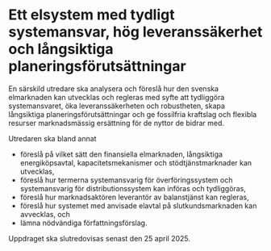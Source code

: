 # Ett elsystem med tydligt systemansvar, hög leveranssäkerhet och långsiktiga planeringsförutsättningar

En särskild utredare ska analysera och föreslå hur den svenska elmarknaden
kan utvecklas och regleras med syfte att tydliggöra systemansvaret, öka
leveranssäkerheten och robustheten, skapa långsiktiga planeringsförutsättningar och ge fossilfria kraftslag och flexibla resurser marknadsmässig ersättning för de nyttor de bidrar med.

Utredaren ska bland annat

* föreslå på vilket sätt den finansiella elmarknaden, långsiktiga
energiköpsavtal, kapacitetsmekanismer och stödtjänstmarknader kan
utvecklas,
* föreslå hur termerna systemansvarig för överföringssystem och
systemansvarig för distributionssystem kan införas och tydliggöras,
* föreslå hur marknadsaktören leverantör av balanstjänst kan regleras,
* föreslå hur systemet med anvisade elavtal på slutkundsmarknaden kan
avvecklas, och
* lämna nödvändiga författningsförslag.

Uppdraget ska slutredovisas senast den 25 april 2025.
